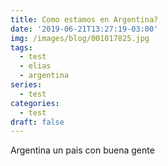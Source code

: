 ```yaml
---
title: Como estamos en Argentina?
date: '2019-06-21T13:27:19-03:00'
img: /images/blog/001017825.jpg
tags:
  - test
  - elias
  - argentina
series:
  - test
categories:
  - test
draft: false
---
```

Argentina un pais con buena gente
